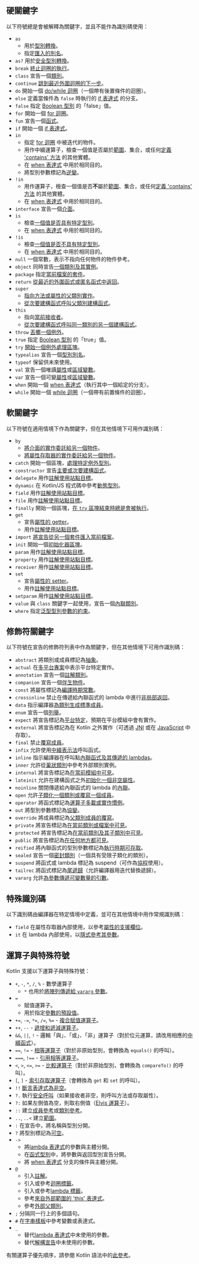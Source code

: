 [//]: # (title: 關鍵字與運算子)

## 硬關鍵字

以下符號總是會被解釋為關鍵字，並且不能作為識別碼使用：

 * `as`
     - 用於[型別轉換](typecasts.md#unsafe-cast-operator)。
     - 指定[匯入的別名](packages.md#imports)。
 * `as?` 用於[安全型別轉換](typecasts.md#safe-nullable-cast-operator)。
 * `break` [終止迴圈的執行](returns.md)。
 * `class` 宣告一個[類別](classes.md)。
 * `continue` [跳到最近外圍迴圈的下一步](returns.md)。
 * `do` 開始一個 [do/while 迴圈](control-flow.md#while-loops)（一個帶有後置條件的迴圈）。
 * `else` 定義當條件為 `false` 時執行的 [if 表達式](control-flow.md#if-expression) 的分支。
 * `false` 指定 [Boolean 型別](booleans.md) 的「false」值。
 * `for` 開始一個 [for 迴圈](control-flow.md#for-loops)。
 * `fun` 宣告一個[函式](functions.md)。
 * `if` 開始一個 [if 表達式](control-flow.md#if-expression)。
 * `in`
     - 指定 [for 迴圈](control-flow.md#for-loops) 中被迭代的物件。
     - 用作中綴運算子，檢查一個值是否屬於[範圍](ranges.md)、集合，或任何[定義 'contains' 方法](operator-overloading.md#in-operator) 的其他實體。
     - 在 [when 表達式](control-flow.md#when-expressions-and-statements) 中用於相同目的。
     - 將型別參數標記為[逆變](generics.md#declaration-site-variance)。
 * `!in`
     - 用作運算子，檢查一個值是否**不**屬於[範圍](ranges.md)、集合，或任何[定義 'contains' 方法](operator-overloading.md#in-operator) 的其他實體。
     - 在 [when 表達式](control-flow.md#when-expressions-and-statements) 中用於相同目的。
 * `interface` 宣告一個[介面](interfaces.md)。
 * `is`
     - 檢查[一個值是否具有特定型別](typecasts.md#is-and-is-operators)。
     - 在 [when 表達式](control-flow.md#when-expressions-and-statements) 中用於相同目的。
 * `!is`
     - 檢查[一個值是否不具有特定型別](typecasts.md#is-and-is-operators)。
     - 在 [when 表達式](control-flow.md#when-expressions-and-statements) 中用於相同目的。
 * `null` 一個常數，表示不指向任何物件的物件參考。
 * `object` 同時宣告[一個類別及其實例](object-declarations.md)。
 * `package` 指定[當前檔案的套件](packages.md)。
 * `return` [從最近的外圍函式或匿名函式中返回](returns.md)。
 * `super`
     - [指向方法或屬性的父類別實作](inheritance.md#calling-the-superclass-implementation)。
     - [從次要建構函式呼叫父類別建構函式](classes.md#inheritance)。
 * `this`
     - 指向[當前接收者](this-expressions.md)。
     - [從次要建構函式呼叫同一類別的另一個建構函式](classes.md#constructors)。
 * `throw` [丟擲一個例外](exceptions.md)。
 * `true` 指定 [Boolean 型別](booleans.md) 的「true」值。
 * `try` [開始一個例外處理區塊](exceptions.md)。
 * `typealias` 宣告一個[型別別名](type-aliases.md)。
 * `typeof` 保留供未來使用。
 * `val` 宣告一個唯讀[屬性](properties.md)或[區域變數](basic-syntax.md#variables)。
 * `var` 宣告一個可變[屬性](properties.md)或[區域變數](basic-syntax.md#variables)。
 * `when` 開始一個 [when 表達式](control-flow.md#when-expressions-and-statements)（執行其中一個給定的分支）。
 * `while` 開始一個 [while 迴圈](control-flow.md#while-loops)（一個帶有前置條件的迴圈）。

## 軟關鍵字

以下符號在適用情境下作為關鍵字，但在其他情境下可用作識別碼：

 * `by`
     - [將介面的實作委託給另一個物件](delegation.md)。
     - [將屬性存取器的實作委託給另一個物件](delegated-properties.md)。
 * `catch` 開始一個區塊，[處理特定例外型別](exceptions.md)。
 * `constructor` 宣告[主要或次要建構函式](classes.md#constructors)。
 * `delegate` 用作[註解使用站點目標](annotations.md#annotation-use-site-targets)。
 * `dynamic` 在 Kotlin/JS 程式碼中參考[動態型別](dynamic-type.md)。
 * `field` 用作[註解使用站點目標](annotations.md#annotation-use-site-targets)。
 * `file` 用作[註解使用站點目標](annotations.md#annotation-use-site-targets)。
 * `finally` 開始一個區塊，[在 `try` 區塊結束時總是會被執行](exceptions.md)。
 * `get`
     - 宣告[屬性的 getter](properties.md#getters-and-setters)。
     - 用作[註解使用站點目標](annotations.md#annotation-use-site-targets)。
 * `import` [將宣告從另一個套件匯入當前檔案](packages.md)。
 * `init` 開始一個[初始化器區塊](classes.md#constructors)。
 * `param` 用作[註解使用站點目標](annotations.md#annotation-use-site-targets)。
 * `property` 用作[註解使用站點目標](annotations.md#annotation-use-site-targets)。
 * `receiver` 用作[註解使用站點目標](annotations.md#annotation-use-site-targets)。
 * `set`
     - 宣告[屬性的 setter](properties.md#getters-and-setters)。
     - 用作[註解使用站點目標](annotations.md#annotation-use-site-targets)。
* `setparam` 用作[註解使用站點目標](annotations.md#annotation-use-site-targets)。
* `value` 與 `class` 關鍵字一起使用，宣告一個[內聯類別](inline-classes.md)。
* `where` 指定[泛型型別參數的約束](generics.md#upper-bounds)。

## 修飾符關鍵字

以下符號在宣告的修飾符列表中作為關鍵字，但在其他情境下可用作識別碼：

 * `abstract` 將類別或成員標記為[抽象](classes.md#abstract-classes)。
 * `actual` 在[多平台專案](https://www.jetbrains.com/help/kotlin-multiplatform-dev/multiplatform-expect-actual.html)中表示平台特定實作。
 * `annotation` 宣告一個[註解類別](annotations.md)。
 * `companion` 宣告一個[伴生物件](object-declarations.md#companion-objects)。
 * `const` 將屬性標記為[編譯時期常數](properties.md#compile-time-constants)。
 * `crossinline` 禁止在傳遞給內聯函式的 lambda 中進行[非局部返回](inline-functions.md#returns)。
 * `data` 指示編譯器[為類別生成標準成員](data-classes.md)。
 * `enum` 宣告一個[列舉](enum-classes.md)。
 * `expect` 將宣告標記為[平台特定](https://www.jetbrains.com/help/kotlin-multiplatform-dev/multiplatform-expect-actual.html)，預期在平台模組中會有實作。
 * `external` 將宣告標記為在 Kotlin 之外實作（可透過 [JNI](java-interop.md#using-jni-with-kotlin) 或在 [JavaScript](js-interop.md#external-modifier) 中存取）。
 * `final` 禁止[覆寫成員](inheritance.md#overriding-methods)。
 * `infix` 允許使用[中綴表示法](functions.md#infix-notation)呼叫函式。
 * `inline` 指示編譯器在呼叫點[內聯函式及其傳遞的 lambdas](inline-functions.md)。
 * `inner` 允許從[巢狀類別](nested-classes.md)中參考外部類別實例。
 * `internal` 將宣告標記為[在當前模組中可見](visibility-modifiers.md)。
 * `lateinit` 允許在建構函式之外[初始化一個非空屬性](properties.md#late-initialized-properties-and-variables)。
 * `noinline` 關閉傳遞給內聯函式的 lambda 的[內聯](inline-functions.md#noinline)。
 * `open` 允許[子類化一個類別或覆寫一個成員](classes.md#inheritance)。
 * `operator` 將函式標記為[運算子多載或實作慣例](operator-overloading.md)。
 * `out` 將型別參數標記為[協變](generics.md#declaration-site-variance)。
 * `override` 將成員標記為[父類別成員的覆寫](inheritance.md#overriding-methods)。
 * `private` 將宣告標記為[在當前類別或檔案中可見](visibility-modifiers.md)。
 * `protected` 將宣告標記為[在當前類別及其子類別中可見](visibility-modifiers.md)。
 * `public` 將宣告標記為[在任何地方都可見](visibility-modifiers.md)。
 * `reified` 將內聯函式的型別參數標記為[執行時期可存取](inline-functions.md#reified-type-parameters)。
 * `sealed` 宣告一個[密封類別](sealed-classes.md)（一個具有受限子類化的類別）。
 * `suspend` 將函式或 lambda 標記為 suspend（可作為[協程](coroutines-overview.md)使用）。
 * `tailrec` 將函式標記為[尾遞歸](functions.md#tail-recursive-functions)（允許編譯器用迭代替換遞歸）。
 * `vararg` 允許[為參數傳遞可變數量的引數](functions.md#variable-number-of-arguments-varargs)。

## 特殊識別碼

以下識別碼由編譯器在特定情境中定義，並可在其他情境中用作常規識別碼：

 * `field` 在屬性存取器內部使用，以參考[屬性的支援欄位](properties.md#backing-fields)。
 * `it` 在 lambda 內部使用，以[隱式參考其參數](lambdas.md#it-implicit-name-of-a-single-parameter)。

## 運算子與特殊符號

Kotlin 支援以下運算子與特殊符號：

 * `+`, `-`, `*`, `/`, `%` - 數學運算子
     - `*` 也用於[將陣列傳遞給 `vararg` 參數](functions.md#variable-number-of-arguments-varargs)。
 * `=`
     - 賦值運算子。
     - 用於指定[參數的預設值](functions.md#default-arguments)。
 * `+=`, `-=`, `*=`, `/=`, `%=` - [複合賦值運算子](operator-overloading.md#augmented-assignments)。
 * `++`, `--` - [遞增和遞減運算子](operator-overloading.md#increments-and-decrements)。
 * `&&`, `||`, `!` - 邏輯「與」、「或」、「非」運算子（對於位元運算，請改用相應的[中綴函式](numbers.md#operations-on-numbers)）。
 * `==`, `!=` - [相等運算子](operator-overloading.md#equality-and-inequality-operators)（對於非原始型別，會轉換為 `equals()` 的呼叫）。
 * `===`, `!==` - [引用相等運算子](equality.md#referential-equality)。
 * `<`, `>`, `<=`, `>=` - [比較運算子](operator-overloading.md#comparison-operators)（對於非原始型別，會轉換為 `compareTo()` 的呼叫）。
 * `[`, `]` - [索引存取運算子](operator-overloading.md#indexed-access-operator)（會轉換為 `get` 和 `set` 的呼叫）。
 * `!!` [斷言表達式為非空](null-safety.md#not-null-assertion-operator)。
 * `?.` 執行[安全呼叫](null-safety.md#safe-call-operator)（如果接收者非空，則呼叫方法或存取屬性）。
 * `?:` 如果左側值為空，則取右側值（[Elvis 運算子](null-safety.md#elvis-operator)）。
 * `::` 建立[成員參考](reflection.md#function-references)或[類別參考](reflection.md#class-references)。
 * `..`, `..<` 建立[範圍](ranges.md)。
 * `:` 在宣告中，將名稱與型別分開。
 * `?` 將型別標記為[可空](null-safety.md#nullable-types-and-non-nullable-types)。
 * `->`
     - 將[lambda 表達式](lambdas.md#lambda-expression-syntax)的參數與主體分開。
     - 在[函式型別](lambdas.md#function-types)中，將參數與返回型別宣告分開。
     - 將 [when 表達式](control-flow.md#when-expressions-and-statements) 分支的條件與主體分開。
 * `@`
     - 引入[註解](annotations.md#usage)。
     - 引入或參考[迴圈標籤](returns.md#break-and-continue-labels)。
     - 引入或參考[lambda 標籤](returns.md#return-to-labels)。
     - 參考[來自外部範圍的 'this' 表達式](this-expressions.md#qualified-this)。
     - 參考[外部父類別](inheritance.md#calling-the-superclass-implementation)。
 * `;` 分隔同一行上的多個語句。
 * `#` 在[字串樣板](strings.md#string-templates)中參考變數或表達式。
 * `_`
     - 替代[lambda 表達式](lambdas.md#underscore-for-unused-variables)中未使用的參數。
     - 替代[解構宣告](destructuring-declarations.md#underscore-for-unused-variables)中未使用的參數。

有關運算子優先順序，請參閱 Kotlin 語法中的[此參考](https://kotlinlang.org/docs/reference/grammar.html#expressions)。